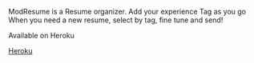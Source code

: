 ModResume is a Resume organizer.
Add your experience
Tag as you go
When you need a new resume, select by tag, fine tune and send!


Available on Heroku

[Heroku](https://floating-waters-91148.herokuapp.com/)
